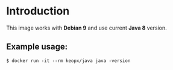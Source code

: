 # Introduction #

This image works with **Debian 9** and use current **Java 8** version.

## Example usage: ##

`$ docker run -it --rm keopx/java java -version`
